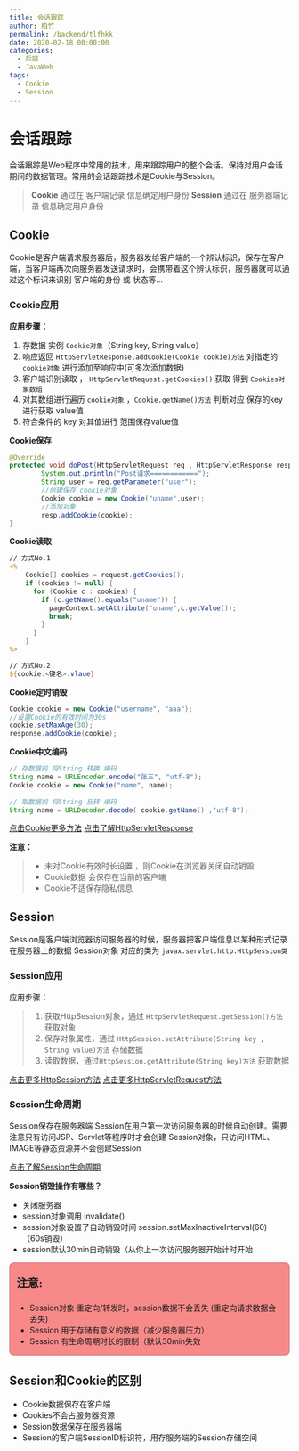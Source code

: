 ```yaml
---
title: 会话跟踪
author: 柏竹
permalink: /backend/tlfhkk
date: 2020-02-18 00:00:00
categories: 
  - 后端
  - JavaWeb
tags: 
  - Cookie
  - Session
---
```

# 会话跟踪

会话跟踪是Web程序中常用的技术，用来跟踪用户的整个会话。保持对用户会话期间的数据管理。常用的会话跟踪技术是Cookie与Session。 

> **Cookie** 通过在 客户端记录 信息确定用户身份
> **Session** 通过在 服务器端记录 信息确定用户身份

## Cookie

Cookie是客户端请求服务器后，服务器发给客户端的⼀个辨认标识，保存在客户端，当客户端再次向服务器发送请求时，会携带着这个辨认标识，服务器就可以通过这个标识来识别 客户端的身份 或 状态等...

### Cookie应用

**应用步骤：**

1. 存数据 实例 `Cookie对象`（String key, String value）
2. 响应返回 `HttpServletResponse.addCookie(Cookie cookie)方法`  对指定的 `cookie对象`  进行添加至响应中(可多次添加数据)
3. 客户端识别读取 ， `HttpServletRequest.getCookies()` 获取 得到 `Cookies对象数组` 
4. 对其数组进行遍历 `cookie对象` ，`Cookie.getName()方法` 判断对应 保存的key 进行获取 value值
5. 符合条件的 key 对其值进行 范围保存value值

**Cookie保存**

```java
@Override
protected void doPost(HttpServletRequest req , HttpServletResponse resp) throws ServletException, IOException {
        System.out.println("Post请求============");
        String user = req.getParameter("user");
        //创建保存 cookie对象
        Cookie cookie = new Cookie("uname",user);
        //添加对象
        resp.addCookie(cookie);
}
```

**Cookie读取**

```jsp
// 方式No.1
<%
    Cookie[] cookies = request.getCookies();
    if (cookies != null) {
      for (Cookie c : cookies) {
        if (c.getName().equals("uname")) {
          pageContext.setAttribute("uname",c.getValue());
          break;
        }
      }
    }
%>

// 方式No.2
${cookie.<键名>.vlaue}
```

**Cookie定时销毁** 

```java
Cookie cookie = new Cookie("username", "aaa");
//设置Cookie的有效时间为30s
cookie.setMaxAge(30);
response.addCookie(cookie); 
```

**Cookie中文编码**

```java
// 存数据前 将String 转换 编码
String name = URLEncoder.encode("张三", "utf-8");
Cookie cookie = new Cookie("name", name);
    
// 取数据前 将String 反转 编码
String name = URLDecoder.decode( cookie.getName() ,"utf-8");
```

[点击Cookie更多方法](http://tomcat.apache.org/tomcat-5.5-doc/servletapi/javax/servlet/http/Cookie.html) 
[点击了解HttpServletResponse](http://tomcat.apache.org/tomcat-5.5-doc/servletapi/javax/servlet/http/HttpServletResponse.html) 

**注意：**

> - 未对Cookie有效时长设置 ，则Cookie在浏览器关闭自动销毁
> - Cookie数据 会保存在当前的客户端
> - Cookie不适保存隐私信息

## Session

Session是客户端浏览器访问服务器的时候，服务器把客户端信息以某种形式记录在服务器上的数据
Session对象 对应的类为 `javax.servlet.http.HttpSession类`

### Session应用

应用步骤：

> 1. 获取HttpSession对象，通过 `HttpServletRequest.getSession()方法` 获取对象
> 2. 保存对象属性，通过 `HttpSession.setAttribute(String key , String value)方法` 存储数据
> 3.  读取数据，通过`HttpSession.getAttribute(String key)方法` 获取数据

[点击更多HttpSession方法](http://tomcat.apache.org/tomcat-5.5-doc/servletapi/javax/servlet/http/HttpSession.html) 
[点击更多HttpServletRequest方法](http://tomcat.apache.org/tomcat-5.5-doc/servletapi/javax/servlet/http/HttpServletRequest.html) 

### Session生命周期

Session保存在服务器端
Session在用户第⼀次访问服务器的时候自动创建。需要注意只有访问JSP、Servlet等程序时才会创建 Session对象，只访问HTML、IMAGE等静态资源并不会创建Session

[点击了解Session生命周期](https://blog.csdn.net/weixin_45963193/article/details/115662730#t4) 

**Session销毁操作有哪些？** 

- 关闭服务器
- session对象调用 invalidate()
- session对象设置了自动销毁时间 session.setMaxInactiveInterval(60) （60s销毁）
- session默认30min自动销毁（从你上一次访问服务器开始计时开始

<div style="background:rgba(245, 108, 108,0.8);border:1px solid rgba(1, 1, 1,0.2);border-radius:8px;padding:1px 12px;"><p style="font-size:20px"><p style="font-size:20px"><b>注意: </b>
    <ul>
        <li>Session对象 重定向/转发时，session数据不会丢失 (重定向请求数据会丢失)</li>
        <li>Session 用于存储有意义的数据（减少服务器压力）</li>
        <li>Session 有生命周期时长的限制（默认30min失效</li>
    </ul>
</div>

## Session和Cookie的区别

- Cookie数据保存在客户端
- Cookies不会占服务器资源
- Session数据保存在服务器端
- Session的客户端SessionID标识符，用存服务端的Session存储空间